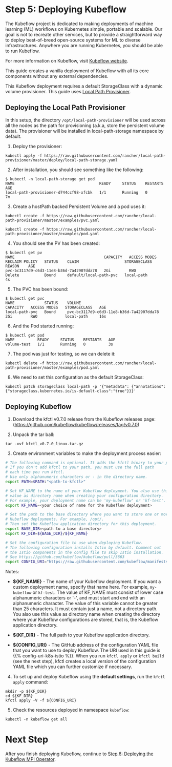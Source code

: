 # Step 5: Deploying Kubeflow

The Kubeflow project is dedicated to making deployments of machine learning (ML) workflows on Kubernetes simple, portable and scalable. Our goal is not to recreate other services, but to provide a straightforward way to deploy best-of-breed open-source systems for ML to diverse infrastructures. Anywhere you are running Kubernetes, you should be able to run Kubeflow.

For more information on Kubeflow, visit [Kubeflow website](https://www.kubeflow.org/docs/started/getting-started/).

This guide creates a vanilla deployment of Kubeflow with all its core components without any external dependencies.

This Kubeflow deployment requires a default StorageClass with a dynamic volume provisioner. This guide uses [Local Path Provisioner](https://github.com/rancher/local-path-provisioner).


## Deploying the Local Path Provisioner

In this setup, the directory `/opt/local-path-provisioner` will be used across all the nodes as the path for provisioning (a.k.a, store the persistent volume data). The provisioner will be installed in local-path-storage namespace by default.

1. Deploy the provisioner:

```console
kubectl apply -f https://raw.githubusercontent.com/rancher/local-path-provisioner/master/deploy/local-path-storage.yaml
```

2. After installation, you should see something like the following:

```console
$ kubectl -n local-path-storage get pod
NAME                                     READY     STATUS    RESTARTS   AGE
local-path-provisioner-d744ccf98-xfcbk   1/1       Running   0          7m
```

3. Create a hostPath backed Persistent Volume and a pod uses it:

```console
kubectl create -f https://raw.githubusercontent.com/rancher/local-path-provisioner/master/examples/pvc.yaml

kubectl create -f https://raw.githubusercontent.com/rancher/local-path-provisioner/master/examples/pod.yaml
```

4. You should see the PV has been created:

```console
$ kubectl get pv
NAME                                       CAPACITY   ACCESS MODES   RECLAIM POLICY   STATUS    CLAIM                    STORAGECLASS   REASON    AGE
pvc-bc3117d9-c6d3-11e8-b36d-7a42907dda78   2Gi        RWO            Delete           Bound     default/local-path-pvc   local-path               4s
```

5. The PVC has been bound:

```console
$ kubectl get pvc
NAME             STATUS    VOLUME                                     CAPACITY   ACCESS MODES   STORAGECLASS   AGE
local-path-pvc   Bound     pvc-bc3117d9-c6d3-11e8-b36d-7a42907dda78   2Gi        RWO            local-path     16s
```

6. And the Pod started running:

```console
$ kubectl get pod
NAME          READY     STATUS    RESTARTS   AGE
volume-test   1/1       Running   0          3s
```

7. The pod was just for testing, so we can delete it:

```console
kubectl delete -f https://raw.githubusercontent.com/rancher/local-path-provisioner/master/examples/pod.yaml
```

8. We need to set this configuration as the default StorageClass:

```console
kubectl patch storageclass local-path -p '{"metadata": {"annotations":{"storageclass.kubernetes.io/is-default-class":"true"}}}'
```

## Deploying Kubeflow

1. Download the kfctl v0.7.0 release from the Kubeflow releases page: (https://github.com/kubeflow/kubeflow/releases/tag/v0.7.0)

2. Unpack the tar ball:

```console
tar -xvf kfctl_v0.7.0_linux.tar.gz
```

3. Create environment variables to make the deployment process easier:

```sh
# The following command is optional. It adds the kfctl binary to your path.
# If you don't add kfctl to your path, you must use the full path
# each time you run kfctl.
# Use only alphanumeric characters or - in the directory name.
export PATH=$PATH:"<path-to-kfctl>"

# Set KF_NAME to the name of your Kubeflow deployment. You also use this
# value as directory name when creating your configuration directory.
# For example, your deployment name can be 'my-kubeflow' or 'kf-test'.
export KF_NAME=<your choice of name for the Kubeflow deployment>

# Set the path to the base directory where you want to store one or more 
# Kubeflow deployments. For example, /opt/.
# Then set the Kubeflow application directory for this deployment.
export BASE_DIR=<path to a base directory>
export KF_DIR=${BASE_DIR}/${KF_NAME}

# Set the configuration file to use when deploying Kubeflow.
# The following configuration installs Istio by default. Comment out 
# the Istio components in the config file to skip Istio installation. 
# See https://github.com/kubeflow/kubeflow/pull/3663
export CONFIG_URI="https://raw.githubusercontent.com/kubeflow/manifests/v0.7-branch/kfdef/kfctl_k8s_istio.0.7.0.yaml"
```

Notes:

* **${KF_NAME}** - The name of your Kubeflow deployment.
  If you want a custom deployment name, specify that name here.
  For example,  `my-kubeflow` or `kf-test`.
  The value of KF_NAME must consist of lower case alphanumeric characters or
  '-', and must start and end with an alphanumeric character.
  The value of this variable cannot be greater than 25 characters. It must
  contain just a name, not a directory path.
  You also use this value as directory name when creating the directory where 
  your Kubeflow  configurations are stored, that is, the Kubeflow application 
  directory. 

* **${KF_DIR}** - The full path to your Kubeflow application directory.

* **${CONFIG_URI}** - The GitHub address of the configuration YAML file that
  you want to use to deploy Kubeflow. The URI used in this guide is
  {{% config-uri-k8s-istio %}}.
  When you run `kfctl apply` or `kfctl build` (see the next step), kfctl creates
  a local version of the configuration YAML file which you can further
  customize if necessary.

4. To set up and deploy Kubeflow using the **default settings**,
run the `kfctl apply` command:

```
mkdir -p ${KF_DIR}
cd ${KF_DIR}
kfctl apply -V -f ${CONFIG_URI}
```

5. Check the resources deployed in namespace `kubeflow`:

```
kubectl -n kubeflow get all
```

# Next Step

After you finish deploying Kubeflow, continue to [Step 6: Deploying the Kubeflow MPI Operator](../docs/mpi-setup.md).
